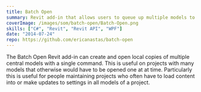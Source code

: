 ```yaml
---
title: Batch Open
summary: Revit add-in that allows users to queue up multiple models to open at once.
coverImage: /images/som/batch-open/Batch-Open.png
skills: ["C#", "Revit", "Revit API", "WPF"]
date: "2014-07-24"
repo: https://github.com/ericanastas/batch-open
---
```


The Batch Open Revit add-in can create and open local copies of multiple central models with a single command. This is useful on projects with many models that otherwise would have to be opened one at at time. Particularly this is useful for people maintaining projects who often have to load content into or make updates to settings in all models of a project.
